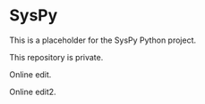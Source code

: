 SysPy
=====
This is a placeholder for the SysPy Python project. 

This repository is private.

Online edit.

Online edit2.

